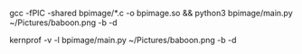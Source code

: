 gcc -fPIC -shared bpimage/*.c -o bpimage.so  && python3 bpimage/main.py ~/Pictures/baboon.png -b -d

kernprof -v -l  bpimage/main.py ~/Pictures/baboon.png -b -d